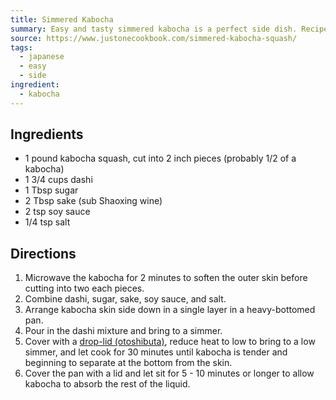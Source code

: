 ```yaml
---
title: Simmered Kabocha
summary: Easy and tasty simmered kabocha is a perfect side dish. Recipe from Just One Cookbook.
source: https://www.justonecookbook.com/simmered-kabocha-squash/
tags:
  - japanese
  - easy
  - side
ingredient:
  - kabocha
---
```


## Ingredients

- 1 pound kabocha squash, cut into 2 inch pieces (probably 1/2 of a kabocha)
- 1 3/4 cups dashi
- 1 Tbsp sugar
- 2 Tbsp sake (sub Shaoxing wine)
- 2 tsp soy sauce
- 1/4 tsp salt

## Directions

1. Microwave the kabocha for 2 minutes to soften the outer skin before cutting into two each pieces.
2. Combine dashi, sugar, sake, soy sauce, and salt.
3. Arrange kabocha skin side down in a single layer in a heavy-bottomed pan.
4. Pour in the dashi mixture and bring to a simmer.
5. Cover with a [drop-lid (otoshibuta)](https://www.justonecookbook.com/how-to-make-otoshi-buta/), reduce heat to low to bring to a low simmer, and let cook for 30 minutes until kabocha is tender and beginning to separate at the bottom from the skin.
6. Cover the pan with a lid and let sit for 5 - 10 minutes or longer to allow kabocha to absorb the rest of the liquid.
